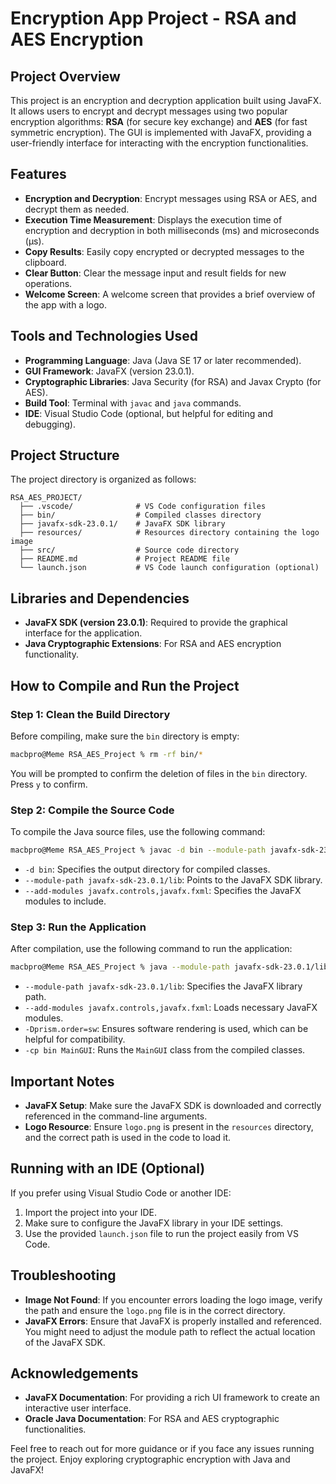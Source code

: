 # Encryption App Project - RSA and AES Encryption

## Project Overview

This project is an encryption and decryption application built using JavaFX. It allows users to encrypt and decrypt messages using two popular encryption algorithms: **RSA** (for secure key exchange) and **AES** (for fast symmetric encryption). The GUI is implemented with JavaFX, providing a user-friendly interface for interacting with the encryption functionalities.

## Features

- **Encryption and Decryption**: Encrypt messages using RSA or AES, and decrypt them as needed.
- **Execution Time Measurement**: Displays the execution time of encryption and decryption in both milliseconds (ms) and microseconds (µs).
- **Copy Results**: Easily copy encrypted or decrypted messages to the clipboard.
- **Clear Button**: Clear the message input and result fields for new operations.
- **Welcome Screen**: A welcome screen that provides a brief overview of the app with a logo.

## Tools and Technologies Used

- **Programming Language**: Java (Java SE 17 or later recommended).
- **GUI Framework**: JavaFX (version 23.0.1).
- **Cryptographic Libraries**: Java Security (for RSA) and Javax Crypto (for AES).
- **Build Tool**: Terminal with `javac` and `java` commands.
- **IDE**: Visual Studio Code (optional, but helpful for editing and debugging).

## Project Structure

The project directory is organized as follows:

```
RSA_AES_PROJECT/
  ├── .vscode/              # VS Code configuration files
  ├── bin/                  # Compiled classes directory
  ├── javafx-sdk-23.0.1/    # JavaFX SDK library
  ├── resources/            # Resources directory containing the logo image
  ├── src/                  # Source code directory
  ├── README.md             # Project README file
  └── launch.json           # VS Code launch configuration (optional)
```

## Libraries and Dependencies

- **JavaFX SDK (version 23.0.1)**: Required to provide the graphical interface for the application.
- **Java Cryptographic Extensions**: For RSA and AES encryption functionality.

## How to Compile and Run the Project

### Step 1: Clean the Build Directory

Before compiling, make sure the `bin` directory is empty:

```sh
macbpro@Meme RSA_AES_Project % rm -rf bin/*
```

You will be prompted to confirm the deletion of files in the `bin` directory. Press `y` to confirm.

### Step 2: Compile the Source Code

To compile the Java source files, use the following command:

```sh
macbpro@Meme RSA_AES_Project % javac -d bin --module-path javafx-sdk-23.0.1/lib --add-modules javafx.controls,javafx.fxml src/resources/*.java src/*.java
```

- `-d bin`: Specifies the output directory for compiled classes.
- `--module-path javafx-sdk-23.0.1/lib`: Points to the JavaFX SDK library.
- `--add-modules javafx.controls,javafx.fxml`: Specifies the JavaFX modules to include.

### Step 3: Run the Application

After compilation, use the following command to run the application:

```sh
macbpro@Meme RSA_AES_Project % java --module-path javafx-sdk-23.0.1/lib --add-modules javafx.controls,javafx.fxml -Dprism.order=sw -cp bin MainGUI
```

- `--module-path javafx-sdk-23.0.1/lib`: Specifies the JavaFX library path.
- `--add-modules javafx.controls,javafx.fxml`: Loads necessary JavaFX modules.
- `-Dprism.order=sw`: Ensures software rendering is used, which can be helpful for compatibility.
- `-cp bin MainGUI`: Runs the `MainGUI` class from the compiled classes.

## Important Notes

- **JavaFX Setup**: Make sure the JavaFX SDK is downloaded and correctly referenced in the command-line arguments.
- **Logo Resource**: Ensure `logo.png` is present in the `resources` directory, and the correct path is used in the code to load it.

## Running with an IDE (Optional)

If you prefer using Visual Studio Code or another IDE:

1. Import the project into your IDE.
2. Make sure to configure the JavaFX library in your IDE settings.
3. Use the provided `launch.json` file to run the project easily from VS Code.

## Troubleshooting

- **Image Not Found**: If you encounter errors loading the logo image, verify the path and ensure the `logo.png` file is in the correct directory.
- **JavaFX Errors**: Ensure that JavaFX is properly installed and referenced. You might need to adjust the module path to reflect the actual location of the JavaFX SDK.

## Acknowledgements

- **JavaFX Documentation**: For providing a rich UI framework to create an interactive user interface.
- **Oracle Java Documentation**: For RSA and AES cryptographic functionalities.

Feel free to reach out for more guidance or if you face any issues running the project. Enjoy exploring cryptographic encryption with Java and JavaFX!

